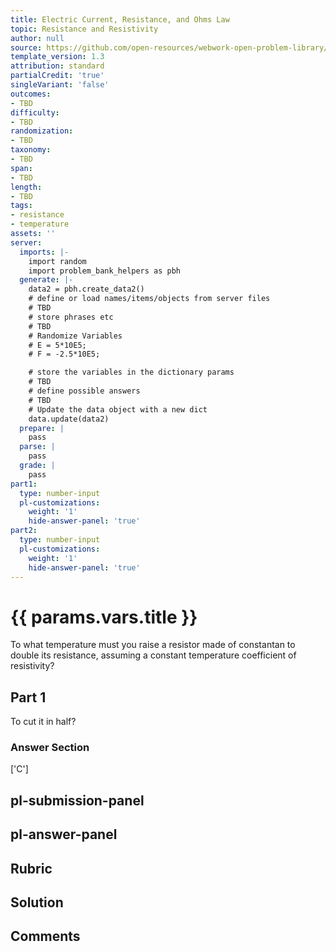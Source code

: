 ```yaml
---
title: Electric Current, Resistance, and Ohms Law
topic: Resistance and Resistivity
author: null
source: https://github.com/open-resources/webwork-open-problem-library/tree/master/Contrib/BrockPhysics/College_Physics_Urone/20.Electric_Current/20-03.Resistance_and_Resistivity/NU_U17_20_03_016.pg
template_version: 1.3
attribution: standard
partialCredit: 'true'
singleVariant: 'false'
outcomes:
- TBD
difficulty:
- TBD
randomization:
- TBD
taxonomy:
- TBD
span:
- TBD
length:
- TBD
tags:
- resistance
- temperature
assets: ''
server:
  imports: |-
    import random
    import problem_bank_helpers as pbh
  generate: |-
    data2 = pbh.create_data2()
    # define or load names/items/objects from server files
    # TBD
    # store phrases etc
    # TBD
    # Randomize Variables
    # E = 5*10E5;
    # F = -2.5*10E5;

    # store the variables in the dictionary params
    # TBD
    # define possible answers
    # TBD
    # Update the data object with a new dict
    data.update(data2)
  prepare: |
    pass
  parse: |
    pass
  grade: |
    pass
part1:
  type: number-input
  pl-customizations:
    weight: '1'
    hide-answer-panel: 'true'
part2:
  type: number-input
  pl-customizations:
    weight: '1'
    hide-answer-panel: 'true'
---
```


# {{ params.vars.title }} 


To what temperature must you raise a resistor made of constantan to double its resistance, assuming a constant temperature coefficient of resistivity?

## Part 1 
To cut it in half? 


 ### Answer Section
['C']

## pl-submission-panel 


## pl-answer-panel 


## Rubric 


## Solution 


## Comments 


